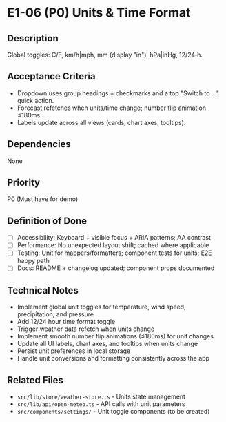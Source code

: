 # E1-06 (P0) Units & Time Format

## Description
Global toggles: C/F, km/h|mph, mm (display "in"), hPa|inHg, 12/24‑h.

## Acceptance Criteria

* Dropdown uses group headings + checkmarks and a top "Switch to …" quick action.
* Forecast refetches when units/time change; number flip animation ≤180ms.
* Labels update across all views (cards, chart axes, tooltips).

## Dependencies
None

## Priority
P0 (Must have for demo)

## Definition of Done
- [ ] Accessibility: Keyboard + visible focus + ARIA patterns; AA contrast
- [ ] Performance: No unexpected layout shift; cached where applicable
- [ ] Testing: Unit for mappers/formatters; component tests for units; E2E happy path
- [ ] Docs: README + changelog updated; component props documented

## Technical Notes
- Implement global unit toggles for temperature, wind speed, precipitation, and pressure
- Add 12/24 hour time format toggle
- Trigger weather data refetch when units change
- Implement smooth number flip animations (≤180ms) for unit changes
- Update all UI labels, chart axes, and tooltips when units change
- Persist unit preferences in local storage
- Handle unit conversions and formatting consistently across the app

## Related Files
- `src/lib/store/weather-store.ts` - Units state management
- `src/lib/api/open-meteo.ts` - API calls with unit parameters
- `src/components/settings/` - Unit toggle components (to be created)
